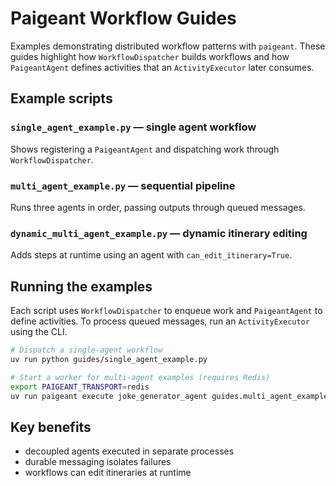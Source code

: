 # Paigeant Workflow Guides

Examples demonstrating distributed workflow patterns with `paigeant`. These guides highlight how `WorkflowDispatcher` builds workflows and how `PaigeantAgent` defines activities that an `ActivityExecutor` later consumes.

## Example scripts

### `single_agent_example.py` — single agent workflow
Shows registering a `PaigeantAgent` and dispatching work through `WorkflowDispatcher`.

### `multi_agent_example.py` — sequential pipeline
Runs three agents in order, passing outputs through queued messages.

### `dynamic_multi_agent_example.py` — dynamic itinerary editing
Adds steps at runtime using an agent with `can_edit_itinerary=True`.

## Running the examples

Each script uses `WorkflowDispatcher` to enqueue work and `PaigeantAgent` to define activities. To process queued messages, run an `ActivityExecutor` using the CLI.

```bash
# Dispatch a single-agent workflow
uv run python guides/single_agent_example.py

# Start a worker for multi-agent examples (requires Redis)
export PAIGEANT_TRANSPORT=redis
uv run paigeant execute joke_generator_agent guides.multi_agent_example
```

## Key benefits

- decoupled agents executed in separate processes
- durable messaging isolates failures
- workflows can edit itineraries at runtime

